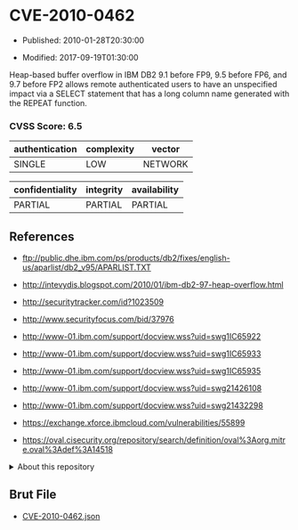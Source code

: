 # CVE-2010-0462

- Published: 2010-01-28T20:30:00

- Modified: 2017-09-19T01:30:00

Heap-based buffer overflow in IBM DB2 9.1 before FP9, 9.5 before FP6, and 9.7 before FP2 allows remote authenticated users to have an unspecified impact via a SELECT statement that has a long column name generated with the REPEAT function.

### CVSS Score: **6.5**

| authentication | complexity | vector |
| --- | --- | --- |
| SINGLE | LOW | NETWORK |

| confidentiality | integrity | availability |
| --- | --- | --- |
| PARTIAL | PARTIAL | PARTIAL |

## References

* ftp://public.dhe.ibm.com/ps/products/db2/fixes/english-us/aparlist/db2_v95/APARLIST.TXT

* http://intevydis.blogspot.com/2010/01/ibm-db2-97-heap-overflow.html

* http://securitytracker.com/id?1023509

* http://www.securityfocus.com/bid/37976

* http://www-01.ibm.com/support/docview.wss?uid=swg1IC65922

* http://www-01.ibm.com/support/docview.wss?uid=swg1IC65933

* http://www-01.ibm.com/support/docview.wss?uid=swg1IC65935

* http://www-01.ibm.com/support/docview.wss?uid=swg21426108

* http://www-01.ibm.com/support/docview.wss?uid=swg21432298

* https://exchange.xforce.ibmcloud.com/vulnerabilities/55899

* https://oval.cisecurity.org/repository/search/definition/oval%3Aorg.mitre.oval%3Adef%3A14518

<details>
<summary>About this repository</summary> 

  This repository is part of the project [Live Hack CVE](https://github.com/Live-Hack-CVE). Main website can be found [www.live-hack.org](https://www.live-hack.org) 
  
  Made by [Sn0wAlice](https://github.com/Sn0wAlice) for the people that care about security and need to have a feed of the latest CVEs. Hope you enjoy it, don't forget to star the repo and follow me on [Twitter](https://twitter.com/Sn0wAlice) and [Github](https://github.com/Sn0wAlice). And that is my [personnal website](https://www.alice-snow.me/)

  - [Home Page](https://github.com/Live-Hack-CVE)
  - [Framework](https://github.com/Live-Hack-CVE/cve-framework)
  - [CVE database](https://github.com/Live-Hack-CVE/full_database)
  - [Changelog](https://github.com/Live-Hack-CVE/Changelog)
</details>

## Brut File

* [CVE-2010-0462.json](https://raw.githubusercontent.com/Live-Hack-CVE/full_database/main/cves/2010/CVE-2010-0462.json)

